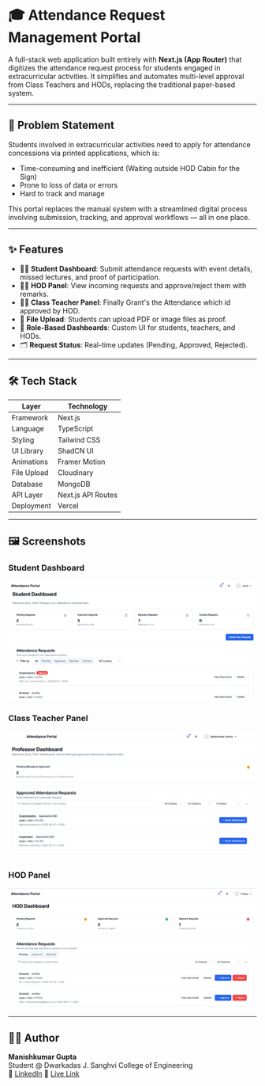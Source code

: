 # 🎓 Attendance Request Management Portal

A full-stack web application built entirely with **Next.js (App Router)** that digitizes the attendance request process for students engaged in extracurricular activities. It simplifies and automates multi-level approval from Class Teachers and HODs, replacing the traditional paper-based system.

---

## 📌 Problem Statement

Students involved in extracurricular activities need to apply for attendance concessions via printed applications, which is:
- Time-consuming and inefficient (Waiting outside HOD Cabin for the Sign)
- Prone to loss of data or errors
- Hard to track and manage

This portal replaces the manual system with a streamlined digital process involving submission, tracking, and approval workflows — all in one place.

---

## ✨ Features

- 🧑‍🎓 **Student Dashboard**: Submit attendance requests with event details, missed lectures, and proof of participation.
- 🧑‍💼 **HOD Panel**: View incoming requests and approve/reject them with remarks.
- 👨‍🏫 **Class Teacher Panel**: Finally Grant's the Attendance which id approved by HOD.
- 📂 **File Upload**: Students can upload PDF or image files as proof.
- 🔐 **Role-Based Dashboards**: Custom UI for students, teachers, and HODs.
- 🗂️ **Request Status**: Real-time updates (Pending, Approved, Rejected).

---

## 🛠 Tech Stack

| Layer        | Technology         |
|--------------|--------------------|
| Framework    | Next.js            |
| Language     | TypeScript         |
| Styling      | Tailwind CSS       |
| UI Library   | ShadCN UI          |
| Animations   | Framer Motion      |
| File Upload  | Cloudinary         |
| Database     | MongoDB            |
| API Layer    | Next.js API Routes |
| Deployment   | Vercel             |

---

## 🖼️ Screenshots

### Student Dashboard
![Student Dashboard](./public/screenshots/student-dashboard.png)

### Class Teacher Panel
![Class Teacher Panel](./public/screenshots/teacher-panel.png)

### HOD Panel
![HOD Panel](./public/screenshots/hod-panel.png)

---

## 👨‍💻 Author

**Manishkumar Gupta**  
Student @ Dwarkadas J. Sanghvi College of Engineering  
🔗 [LinkedIn](https://www.linkedin.com/in/manishkumar-gupta-1139642b5) 
🔗 [Live Link](https://attendease-eight.vercel.app/) 
